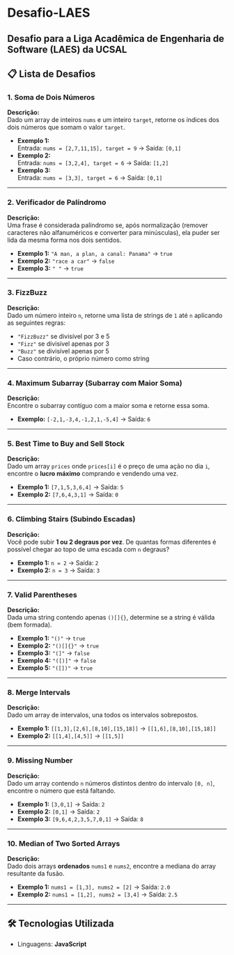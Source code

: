 # Desafio-LAES
Desafio para a Liga Acadêmica de Engenharia de Software (LAES) da UCSAL
---
## 📋 Lista de Desafios

### 1. Soma de Dois Números
**Descrição:**  
Dado um array de inteiros `nums` e um inteiro `target`, retorne os índices dos dois números que somam o valor `target`.

- **Exemplo 1:**  
  Entrada: `nums = [2,7,11,15], target = 9` → Saída: `[0,1]`  
- **Exemplo 2:**  
  Entrada: `nums = [3,2,4], target = 6` → Saída: `[1,2]`  
- **Exemplo 3:**  
  Entrada: `nums = [3,3], target = 6` → Saída: `[0,1]`  

---

### 2. Verificador de Palíndromo
**Descrição:**  
Uma frase é considerada palíndromo se, após normalização (remover caracteres não alfanuméricos e converter para minúsculas), ela puder ser lida da mesma forma nos dois sentidos.

- **Exemplo 1:** `"A man, a plan, a canal: Panama"` → `true`  
- **Exemplo 2:** `"race a car"` → `false`  
- **Exemplo 3:** `" "` → `true`  

---

### 3. FizzBuzz
**Descrição:**  
Dado um número inteiro `n`, retorne uma lista de strings de `1` até `n` aplicando as seguintes regras:
- `"FizzBuzz"` se divisível por 3 e 5  
- `"Fizz"` se divisível apenas por 3  
- `"Buzz"` se divisível apenas por 5  
- Caso contrário, o próprio número como string  

---

### 4. Maximum Subarray (Subarray com Maior Soma)
**Descrição:**  
Encontre o subarray contíguo com a maior soma e retorne essa soma.  

- **Exemplo:** `[-2,1,-3,4,-1,2,1,-5,4]` → Saída: `6`  

---

### 5. Best Time to Buy and Sell Stock
**Descrição:**  
Dado um array `prices` onde `prices[i]` é o preço de uma ação no dia `i`, encontre o **lucro máximo** comprando e vendendo uma vez.

- **Exemplo 1:** `[7,1,5,3,6,4]` → Saída: `5`  
- **Exemplo 2:** `[7,6,4,3,1]` → Saída: `0`  

---

### 6. Climbing Stairs (Subindo Escadas)
**Descrição:**  
Você pode subir **1 ou 2 degraus por vez**. De quantas formas diferentes é possível chegar ao topo de uma escada com `n` degraus?  

- **Exemplo 1:** `n = 2` → Saída: `2`  
- **Exemplo 2:** `n = 3` → Saída: `3`  

---

### 7. Valid Parentheses
**Descrição:**  
Dada uma string contendo apenas `()[]{}`, determine se a string é válida (bem formada).  

- **Exemplo 1:** `"()"` → `true`  
- **Exemplo 2:** `"()[]{}"` → `true`  
- **Exemplo 3:** `"(]"` → `false`  
- **Exemplo 4:** `"([)]"` → `false`  
- **Exemplo 5:** `"([])"` → `true`  

---

### 8. Merge Intervals
**Descrição:**  
Dado um array de intervalos, una todos os intervalos sobrepostos.  

- **Exemplo 1:** `[[1,3],[2,6],[8,10],[15,18]]` → `[[1,6],[8,10],[15,18]]`  
- **Exemplo 2:** `[[1,4],[4,5]]` → `[[1,5]]`  

---

### 9. Missing Number
**Descrição:**  
Dado um array contendo `n` números distintos dentro do intervalo `[0, n]`, encontre o número que está faltando.  

- **Exemplo 1:** `[3,0,1]` → Saída: `2`  
- **Exemplo 2:** `[0,1]` → Saída: `2`  
- **Exemplo 3:** `[9,6,4,2,3,5,7,0,1]` → Saída: `8`  

---

### 10. Median of Two Sorted Arrays
**Descrição:**  
Dado dois arrays **ordenados** `nums1` e `nums2`, encontre a mediana do array resultante da fusão.  

- **Exemplo 1:** `nums1 = [1,3], nums2 = [2]` → Saída: `2.0`  
- **Exemplo 2:** `nums1 = [1,2], nums2 = [3,4]` → Saída: `2.5`  

---

## 🛠️ Tecnologias Utilizada
- Linguagens: **JavaScript**  
